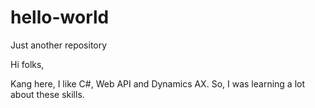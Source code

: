 # hello-world
Just another repository

Hi folks,

Kang here, I like C#, Web API and Dynamics AX.
So, I was learning a lot about these skills.
